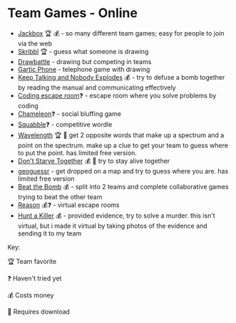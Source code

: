 # Team Games - Online
- [Jackbox](https://jackbox.tv) 🏆 💰 - so many different team games; easy for people to join via the web
- [Skribbl](https://skribbl.io) 🏆 - guess what someone is drawing
- [Drawbattle](https://drawbattle.io) - drawing but competing in teams
- [Gartic Phone](https://garticphone.com) - telephone game with drawing
- [Keep Talking and Nobody Explodes](https://keeptalkinggame.com) 💰 - try to defuse a bomb together by reading the manual and communicating effectively
- [Coding escape room](https://escape.codingame.com)❓ - escape room where you solve problems by coding
- [Chameleon](https://the-chameleon.herokuapp.com)❓ - social bluffing game
- [Squabble](https://squabble.me)❓ - competitive wordle
- [Wavelength](https://www.wavelength.zone) 🏆 📲 get 2 opposite words that make up a spectrum and a point on the spectrum. make up a clue to get your team to guess where to put the point. has limited free version.
- [Don't Starve Together](https://store.steampowered.com/app/322330/Dont_Starve_Together) 💰 📲 try to stay alive together
- [geoguessr](https://www.geoguessr.com) - get dropped on a map and try to guess where you are. has limited free version
- [Beat the Bomb](https://beatthebomb.com/virtual) 💰 - split into 2 teams and complete collaborative games trying to beat the other team
- [Reason](https://www.tryreason.com/teambuilding) 💰❓ - virtual escape rooms
- [Hunt a Killer](https://www.huntakiller.com) 💰 - provided evidence, try to solve a murder. this isn't virtual, but i made it virtual by taking photos of the evidence and sending it to my team

Key:

🏆 Team favorite

❓ Haven't tried yet

💰 Costs money

📲 Requires download
